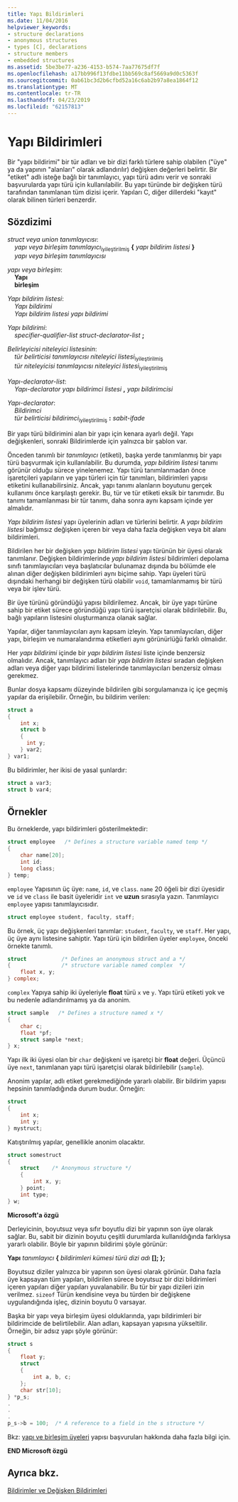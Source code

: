 ```yaml
---
title: Yapı Bildirimleri
ms.date: 11/04/2016
helpviewer_keywords:
- structure declarations
- anonymous structures
- types [C], declarations
- structure members
- embedded structures
ms.assetid: 5be3be77-a236-4153-b574-7aa77675df7f
ms.openlocfilehash: a17bb996f13fdbe11bb569c8af5669a9d0c5363f
ms.sourcegitcommit: 0ab61bc3d2b6cfbd52a16c6ab2b97a8ea1864f12
ms.translationtype: MT
ms.contentlocale: tr-TR
ms.lasthandoff: 04/23/2019
ms.locfileid: "62157813"
---
```

# <a name="structure-declarations"></a>Yapı Bildirimleri

Bir "yapı bildirimi" bir tür adları ve bir dizi farklı türlere sahip olabilen ("üye" ya da yapının "alanları" olarak adlandırılır) değişken değerleri belirtir. Bir "etiket" adlı isteğe bağlı bir tanımlayıcı, yapı türü adını verir ve sonraki başvurularda yapı türü için kullanılabilir. Bu yapı türünde bir değişken türü tarafından tanımlanan tüm dizisi içerir. Yapıları C, diğer dillerdeki "kayıt" olarak bilinen türleri benzerdir.

## <a name="syntax"></a>Sözdizimi

*struct veya union tanımlayıcısı*:<br/>
&nbsp;&nbsp;&nbsp;&nbsp;*yapı veya birleşim* *tanımlayıcı*<sub>iyileştirilmiş</sub> **{** *yapı bildirim listesi* **}**<br/>
&nbsp;&nbsp;&nbsp;&nbsp;*yapı veya birleşim* *tanımlayıcısı*

*yapı veya birleşim*:<br/>
&nbsp;&nbsp;&nbsp;&nbsp;**Yapı**<br/>
&nbsp;&nbsp;&nbsp;&nbsp;**birleşim**

*Yapı bildirim listesi*:<br/>
&nbsp;&nbsp;&nbsp;&nbsp;*Yapı bildirimi*<br/>
&nbsp;&nbsp;&nbsp;&nbsp;*Yapı bildirim listesi* *yapı bildirimi*

*Yapı bildirimi*:<br/>
&nbsp;&nbsp;&nbsp;&nbsp;*specifier-qualifier-list* *struct-declarator-list* **;**

*Belirleyicisi niteleyici listesinin*:<br/>
&nbsp;&nbsp;&nbsp;&nbsp;*tür belirticisi* *tanımlayıcısı niteleyici listesi*<sub>iyileştirilmiş</sub><br/>
&nbsp;&nbsp;&nbsp;&nbsp;*tür niteleyicisi* *tanımlayıcısı niteleyici listesi*<sub>iyileştirilmiş</sub>

*Yapı-declarator-list*:<br/>
&nbsp;&nbsp;&nbsp;&nbsp;*Yapı-declarator* *yapı bildirimci listesi* **,** *yapı bildirimcisi*

*Yapı-declarator*:<br/>
&nbsp;&nbsp;&nbsp;&nbsp;*Bildirimci*<br/>
&nbsp;&nbsp;&nbsp;&nbsp;*tür belirticisi* *bildirimci*<sub>iyileştirilmiş</sub> **:** *sabit-ifade*

Bir yapı türü bildirimini alan bir yapı için kenara ayarlı değil. Yapı değişkenleri, sonraki Bildirimlerde için yalnızca bir şablon var.

Önceden tanımlı bir *tanımlayıcı* (etiketi), başka yerde tanımlanmış bir yapı türü başvurmak için kullanılabilir. Bu durumda, *yapı bildirim listesi* tanımı görünür olduğu sürece yinelenemez. Yapı türü tanımlanmadan önce işaretçileri yapıların ve yapı türleri için tür tanımları, bildirimleri yapısı etiketini kullanabilirsiniz. Ancak, yapı tanımı alanların boyutunu gerçek kullanımı önce karşılaştı gerekir. Bu, tür ve tür etiketi eksik bir tanımıdır. Bu tanımı tamamlanması bir tür tanımı, daha sonra aynı kapsam içinde yer almalıdır.

*Yapı bildirim listesi* yapı üyelerinin adları ve türlerini belirtir. A *yapı bildirim listesi* bağımsız değişken içeren bir veya daha fazla değişken veya bit alanı bildirimleri.

Bildirilen her bir değişken *yapı bildirim listesi* yapı türünün bir üyesi olarak tanımlanır. Değişken bildirimlerinde *yapı bildirim listesi* bildirimleri depolama sınıfı tanımlayıcıları veya başlatıcılar bulunamaz dışında bu bölümde ele alınan diğer değişken bildirimleri aynı biçime sahip. Yapı üyeleri türü dışındaki herhangi bir değişken türü olabilir `void`, tamamlanmamış bir türü veya bir işlev türü.

Bir üye türünü göründüğü yapısı bildirilemez. Ancak, bir üye yapı türüne sahip bir etiket sürece göründüğü yapı türü işaretçisi olarak bildirilebilir. Bu, bağlı yapıların listesini oluşturmanıza olanak sağlar.

Yapılar, diğer tanımlayıcıları aynı kapsam izleyin. Yapı tanımlayıcıları, diğer yapı, birleşim ve numaralandırma etiketleri aynı görünürlüğü farklı olmalıdır.

Her *yapı bildirimi* içinde bir *yapı bildirim listesi* liste içinde benzersiz olmalıdır. Ancak, tanımlayıcı adları bir *yapı bildirim listesi* sıradan değişken adları veya diğer yapı bildirimi listelerinde tanımlayıcıları benzersiz olması gerekmez.

Bunlar dosya kapsamı düzeyinde bildirilen gibi sorgulamanıza iç içe geçmiş yapılar da erişilebilir. Örneğin, bu bildirim verilen:

```C
struct a
{
    int x;
    struct b
    {
      int y;
    } var2;
} var1;
```

Bu bildirimler, her ikisi de yasal şunlardır:

```C
struct a var3;
struct b var4;
```

## <a name="examples"></a>Örnekler

Bu örneklerde, yapı bildirimleri gösterilmektedir:

```C
struct employee   /* Defines a structure variable named temp */
{
    char name[20];
    int id;
    long class;
} temp;
```

`employee` Yapısının üç üye: `name`, `id`, ve `class`. `name` 20 öğeli bir dizi üyesidir ve `id` ve `class` ile basit üyeleridir `int` ve **uzun** sırasıyla yazın. Tanımlayıcı `employee` yapısı tanımlayıcısıdır.

```C
struct employee student, faculty, staff;
```

Bu örnek, üç yapı değişkenleri tanımlar: `student`, `faculty`, ve `staff`. Her yapı, üç üye aynı listesine sahiptir. Yapı türü için bildirilen üyeler `employee`, önceki örnekte tanımlı.

```C
struct           /* Defines an anonymous struct and a */
{                /* structure variable named complex  */
    float x, y;
} complex;
```

`complex` Yapıya sahip iki üyeleriyle **float** türü `x` ve `y`. Yapı türü etiketi yok ve bu nedenle adlandırılmamış ya da anonim.

```C
struct sample   /* Defines a structure named x */
{
    char c;
    float *pf;
    struct sample *next;
} x;
```

Yapı ilk iki üyesi olan bir `char` değişkeni ve işaretçi bir **float** değeri. Üçüncü üye `next`, tanımlanan yapı türü işaretçisi olarak bildirilebilir (`sample`).

Anonim yapılar, adlı etiket gerekmediğinde yararlı olabilir. Bir bildirim yapısı hepsinin tanımladığında durum budur. Örneğin:

```C
struct
{
    int x;
    int y;
} mystruct;
```

Katıştırılmış yapılar, genellikle anonim olacaktır.

```C
struct somestruct
{
    struct    /* Anonymous structure */
    {
        int x, y;
    } point;
    int type;
} w;
```

**Microsoft'a özgü**

Derleyicinin, boyutsuz veya sıfır boyutlu dizi bir yapının son üye olarak sağlar. Bu, sabit bir dizinin boyutu çeşitli durumlarda kullanıldığında farklıysa yararlı olabilir. Böyle bir yapının bildirimi şöyle görünür:

**Yapı** *tanımlayıcı* **{** *bildirimleri kümesi* *türü* <em>dizi adı</em> **\[]; };**

Boyutsuz diziler yalnızca bir yapının son üyesi olarak görünür. Daha fazla üye kapsayan tüm yapıları, bildirilen sürece boyutsuz bir dizi bildirimleri içeren yapıları diğer yapıları yuvalanabilir. Bu tür bir yapı dizileri izin verilmez. `sizeof` Türün kendisine veya bu türden bir değişkene uygulandığında işleç, dizinin boyutu 0 varsayar.

Başka bir yapı veya birleşim üyesi olduklarında, yapı bildirimleri bir bildirimcide de belirtilebilir. Alan adları, kapsayan yapısına yükseltilir. Örneğin, bir adsız yapı şöyle görünür:

```C
struct s
{
    float y;
    struct
    {
        int a, b, c;
    };
    char str[10];
} *p_s;
.
.
.
p_s->b = 100;  /* A reference to a field in the s structure */
```

Bkz: [yapı ve birleşim üyeleri](../c-language/structure-and-union-members.md) yapısı başvuruları hakkında daha fazla bilgi için.

**END Microsoft özgü**

## <a name="see-also"></a>Ayrıca bkz.

[Bildirimler ve Değişken Bildirimleri](../c-language/declarators-and-variable-declarations.md)
